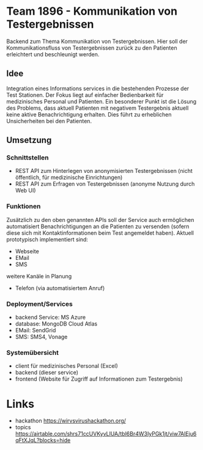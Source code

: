 # Team 1896 - Kommunikation von Testergebnissen
Backend zum Thema Kommunikation von Testergebnissen. Hier soll der Kommunikationsfluss von Testergebnissen zurück zu den Patienten 
erleichtert und beschleunigt werden. 
## Idee
Integration eines Informations services in die bestehenden Prozesse der Test Stationen. Der Fokus liegt auf einfacher Bedienbarkeit 
für medizinisches Personal und Patienten. 
Ein besonderer Punkt ist die Lösung des Problems, dass aktuell Patienten mit negativem Testergebnis aktuell keine aktive 
Benachrichtigung erhalten. Dies führt zu erheblichen Unsicherheiten bei den Patienten.

## Umsetzung

### Schnittstellen
* REST API zum Hinterlegen von anonymisierten Testergebnissen (nicht öffentlich, für medizinische Einrichtungen)
* REST API zum Erfragen von Testergebnissen (anonyme Nutzung durch Web UI)

### Funktionen
Zusätzlich zu den oben genannten APIs soll der Service auch ermöglichen automatisiert Benachrichtigungen an die Patienten zu versenden
(sofern diese sich mit Kontaktinformationen beim Test angemeldet haben). Aktuell prototypisch implementiert sind: 
* Webseite
* EMail
* SMS

weitere Kanäle in Planung
* Telefon (via automatisiertem Anruf)

### Deployment/Services
* backend Service: MS Azure
* database: MongoDB Cloud Atlas
* EMail: SendGrid
* SMS: SMS4, Vonage

### Systemübersicht

* client für medizinisches Personal (Excel)
* backend (dieser service)
* frontend (Website für Zugriff auf Informationen zum Testergebnis)

# Links
* hackathon https://wirvsvirushackathon.org/
* topics https://airtable.com/shrs71ccUVKyvLlUA/tbl6Br4W3IyPGk1jt/viw7AlEju6qFtXJqL?blocks=hide
